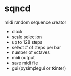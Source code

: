 # sqncd
midi random sequence creator

- clock
- scale selection
- up to 128 steps
- select # of steps per bar
- number of octaves
- midi output
- save midi file
- gui (pysimplegui or tkinter)
